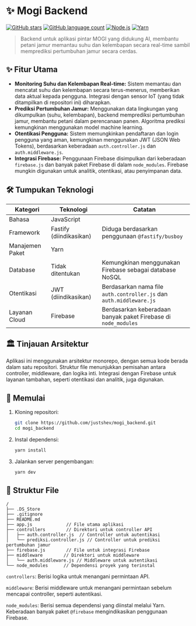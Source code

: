 # ✨ Mogi Backend

[![GitHub stars](https://img.shields.io/github/stars/justshev/mogi_backend?style=flat-square)](https://github.com/justshev/mogi_backend)
[![GitHub language count](https://img.shields.io/github/languages/count/justshev/mogi_backend?style=flat-square)](https://github.com/justshev/mogi_backend)
[![Node.js](https://img.shields.io/badge/node.js-v16+-brightgreen.svg?style=flat-square)](https://nodejs.org/en/)
[![Yarn](https://img.shields.io/badge/yarn-1.22+-blue.svg?style=flat-square)](https://yarnpkg.com/)


> Backend untuk aplikasi pintar MOGI yang didukung AI, membantu petani jamur memantau suhu dan kelembapan secara real-time sambil memprediksi pertumbuhan jamur secara cerdas.

## ✨ Fitur Utama

* **Monitoring Suhu dan Kelembapan Real-time:**  Sistem memantau dan mencatat suhu dan kelembapan secara terus-menerus, memberikan data aktual kepada pengguna.  Integrasi dengan sensor IoT (yang tidak ditampilkan di repositori ini) diharapkan.
* **Prediksi Pertumbuhan Jamur:** Menggunakan data lingkungan yang dikumpulkan (suhu, kelembapan), backend memprediksi pertumbuhan jamur, membantu petani dalam perencanaan panen.  Algoritma prediksi kemungkinan menggunakan model machine learning.
* **Otentikasi Pengguna:**  Sistem memungkinkan pendaftaran dan login pengguna yang aman, kemungkinan menggunakan JWT (JSON Web Tokens), berdasarkan keberadaan `auth.controller.js` dan `auth.middleware.js`.
* **Integrasi Firebase:** Penggunaan Firebase disimpulkan dari keberadaan `firebase.js` dan banyak paket Firebase di dalam `node_modules`.  Firebase mungkin digunakan untuk analitik, otentikasi, atau penyimpanan data.


## 🛠️ Tumpukan Teknologi

| Kategori         | Teknologi          | Catatan                                     |
|-----------------|----------------------|---------------------------------------------|
| Bahasa           | JavaScript          |                                             |
| Framework         | Fastify (diindikasikan) | Diduga berdasarkan penggunaan `@fastify/busboy` |
| Manajemen Paket   | Yarn                |                                             |
| Database         | Tidak ditentukan     | Kemungkinan menggunakan Firebase sebagai database NoSQL |
| Otentikasi       | JWT (diindikasikan) | Berdasarkan nama file `auth.controller.js` dan `auth.middleware.js` |
| Layanan Cloud     | Firebase            | Berdasarkan keberadaan banyak paket Firebase di `node_modules` |


## 🏛️ Tinjauan Arsitektur

Aplikasi ini menggunakan arsitektur monorepo, dengan semua kode berada dalam satu repositori.  Struktur file menunjukkan pemisahan antara controller, middleware, dan logika inti.  Integrasi dengan Firebase untuk layanan tambahan, seperti otentikasi dan analitik, juga digunakan.


## 🚀 Memulai

1. Kloning repositori:
   ```bash
   git clone https://github.com/justshev/mogi_backend.git
   cd mogi_backend
   ```
2. Instal dependensi:
   ```bash
   yarn install
   ```
3. Jalankan server pengembangan:
   ```bash
   yarn dev
   ```


## 📂 Struktur File

```
/
├── .DS_Store
├── .gitignore
├── README.md
├── app.js             // File utama aplikasi
├── controllers        // Direktori untuk controller API
│   ├── auth.controller.js  // Controller untuk autentikasi
│   └── prediksi.controller.js // Controller untuk prediksi pertumbuhan jamur
├── firebase.js        // File untuk integrasi Firebase
├── middleware        // Direktori untuk middleware
│   └── auth.middleware.js // Middleware untuk autentikasi
└── node_modules      // Dependensi proyek yang terinstal
```

`controllers`: Berisi logika untuk menangani permintaan API.

`middleware`: Berisi middleware untuk menangani permintaan sebelum mencapai controller, seperti autentikasi.

`node_modules`: Berisi semua dependensi yang diinstal melalui Yarn.  Keberadaan banyak paket `@firebase` mengindikasikan penggunaan Firebase.
